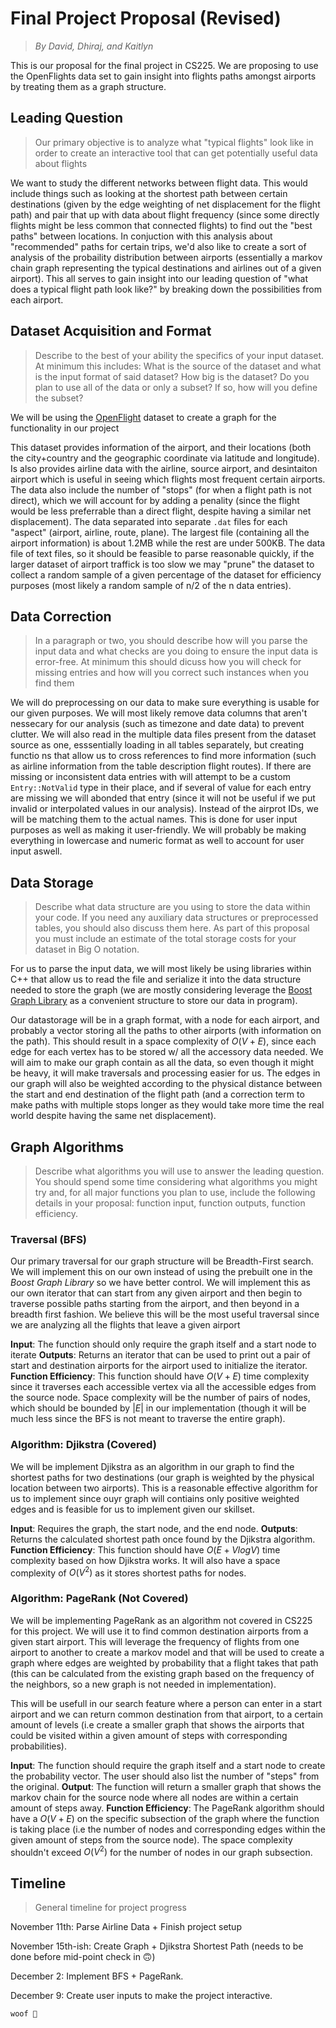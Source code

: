 # Final Project Proposal (Revised)

> *By David, Dhiraj, and Kaitlyn*

This is our proposal for the final project in CS225. We are proposing to use the OpenFlights data set to gain insight into flights paths amongst airports by treating them as a graph structure.

## Leading Question

> Our primary objective is to analyze what "typical flights" look like in order to create an interactive tool that can get potentially useful data about flights

We want to study the different networks between flight data. This would include things such as looking at the shortest path between certain destinations (given by the edge weighting of net displacement for the flight path) and pair that up with data about flight frequency (since some directly flights might be less common that connected flights) to find out the "best paths" between locations. In conjuction with this analysis about "recommended" paths for certain trips, we'd also like to create a sort of analysis of the probaility distribution between airports (essentially a markov chain graph representing the typical destinations and airlines out of a given airport). This all serves to gain insight into our leading question of "what does a typical flight path look like?" by breaking down the possibilities from each airport.

## Dataset Acquisition and Format

> Describe to the best of your ability the specifics of your input dataset. At minimum this includes: What is the source of the dataset and what is the input format of said dataset? How big is the dataset? Do you plan to use all of the data or only a subset? If so, how will you define the subset?

We will be using the [OpenFlight](https://openflights.org/data.html) dataset to create a graph for the functionality in our project

This dataset provides information of the airport, and their locations (both the city+country and the geographic coordinate via latitude and longitude). Is also provides airline data with the airline, source airport, and desintaiton airport which is useful in seeing which flights most frequent certain airports. The data also include the number of "stops" (for when a flight path is not direct), which we will account for by adding a penality (since the flight would be less preferrable than a direct flight, despite having a similar net displacement). The data separated into separate `.dat` files for each "aspect" (airport, airline, route, plane). The largest file (containing all the airport information) is about 1.2MB while the rest are under 500KB. The data file of text files, so it should be feasible to parse reasonable quickly, if the larger dataset of airport traffick is too slow we may "prune" the dataset to collect a random sample of a given percentage of the dataset for efficiency purposes (most likely a random sample of n/2 of the n data entries).

## Data Correction

> In a paragraph or two, you should describe how will you parse the input data and what checks are you doing to ensure the input data is error-free. At minimum this should dicuss how you will check for missing entries and how will you correct such instances when you find them

We will do preprocessing on our data to make sure everything is usable for our given purposes. We will most likely remove data columns that aren't nessecary for our analysis (such as timezone and date data) to prevent clutter. We will also read in the multiple data files present from the dataset source as one, esssentially loading in all tables separately, but creating functio ns that allow us to cross references to find more information (such as airline information from the table description flight routes). If there are missing or inconsistent data entries with will attempt to be a custom `Entry::NotValid` type in their place, and if several of value for each entry are missing we will abonded that entry (since it will not be useful if we put invalid or interpolated values in our analysis). Instead of the airprot IDs, we will be matching them to the actual names. This is done for user input purposes as well as making it user-friendly. We will probably be making everything in lowercase and numeric format as well to account for user input aswell.

## Data Storage

> Describe what data structure are you using to store the data within your code. If you need any auxiliary data structures or preprocessed tables, you should also discuss them here. As part of this proposal you must include an estimate of the total storage costs for your dataset in Big O notation.

For us to parse the input data, we will most likely be using libraries within C++ that allow us to read the file and serialize it into the data structure needed to store the graph (we are mostly considering leverage the [Boost Graph Library](https://www.boost.org/doc/libs/1_46_1/libs/graph/doc/index.html) as a convenient structure to store our data in program).

Our datastorage will be in a graph format, with a node for each airport, and probably a vector storing all the paths to other airports (with information on the path). This should result in a space complexity of $O(V+E)$, since each edge for each vertex has to be stored w/ all the accessory data needed. We will aim to make our graph contain as all the data, so even though it might be heavy, it will make traversals and processing easier for us. The edges in our graph will also be weighted according to the physical distance between the start and end destination of the flight path (and a correction term to make paths with multiple stops longer as they would take more time the real world despite having the same net displacement).

## Graph Algorithms

> Describe what algorithms you will use to answer the leading question. You should spend some time considering what algorithms you might try and, for all major functions you plan to use, include the following details in your proposal: function input, function outputs, function efficiency.

### Traversal (BFS)

Our primary traversal for our graph structure will be Breadth-First search. We will implement this on our own instead of using the prebuilt one in the *Boost Graph Library* so we have better control. We will implement this as our own iterator that can start from any given airport and then begin to traverse possible paths starting from the airport, and then beyond in a breadth first fashion. We believe this will be the most useful traversal since we are analyzing all the flights that leave a given airport

**Input**: The function should only require the graph itself and a start node to iterate
**Outputs**: Returns an iterator that can be used to print out a pair of start and destination airports for the airport used to initialize the iterator.
**Function Efficiency**: This function should have $O(V + E)$ time complexity since it traverses each accessible vertex via all the accessible edges from the source node. Space complexity will be the number of pairs of nodes, which should be bounded by $|E|$ in our implementation (though it will be much less since the BFS is not meant to traverse the entire graph).

### Algorithm: Djikstra (Covered)

We will be implement Djikstra as an algorithm in our graph to find the shortest paths for two destinations (our graph is weighted by the physical location between two airports). This is a reasonable effective algorithm for us to implement since ouyr graph will contiains only positive weighted edges and is feasible for us to implement given our skillset.

**Input**: Requires the graph, the start node, and the end node.
**Outputs**: Returns the calculated shortest path once found by the Djikstra algorithm. 
**Function Efficiency**: This function should have $O(E + VlogV)$ time complexity based on how Djikstra works. It will also have a space complexity of $O(V^2)$ as it stores shortest paths for nodes.

### Algorithm: PageRank (Not Covered)

We will be implementing PageRank as an algorithm not covered in CS225 for this project. We will use it to find common destination airports from a given start airport. This will leverage the frequency of flights from one airport to another to create a markov model and that will be used to create a graph where edges are weighted by probability that a flight takes that path (this can be calculated from the existing graph based on the frequency of the neighbors, so a new graph is not needed in implementation).

This will be usefull in our search feature where a person can enter in a start airport and we can return common destination from that airport, to a certain amount of levels (i.e create a smaller graph that shows the airports that could be visited within a given amount of steps with corresponding probabilities).

**Input**: The function should require the graph itself and a start node to create the probability vector.  The user should also list the number of "steps" from the original.
**Output**: The function will return a smaller graph that shows the markov chain for the source node where all nodes are within a certain amount of steps away.
**Function Efficiency**: The PageRank algorithm should have a $O(V + E)$ on the specific subsection of the graph where the function is taking place (i.e the number of nodes and corresponding edges within the given amount of steps from the source node). The space complexity shouldn't exceed $O(V^2)$ for the number of nodes in our graph subsection. 

## Timeline

> General timeline for project progress

November 11th: Parse Airline Data + Finish project setup

November 15th-ish: Create Graph + Djikstra Shortest Path (needs to be done before mid-point check in 🙃)

December 2: Implement BFS + PageRank.

December 9: Create user inputs to make the project interactive.

`woof 🦮`
